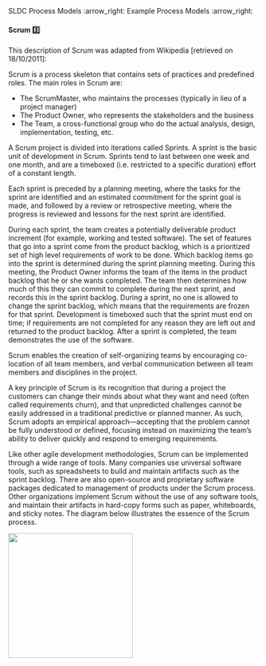 <link rel="stylesheet" href="{{baseUrl}}/css/textbook.css">

<div class="website-content">

<div id="path">SLDC Process Models :arrow_right: Example Process Models :arrow_right:</div>

<div id="title">

#### Scrum :three:

</div>

<div id="body">

This description of Scrum was adapted from Wikipedia [retrieved on 18/10/2011]:

<tip-box>
Scrum is a process skeleton that contains sets of practices and predefined roles. The main roles in Scrum are:

* The ScrumMaster, who maintains the processes (typically in lieu of a project manager)
* The Product Owner, who represents the stakeholders and the business
* The Team, a cross-functional group who do the actual analysis, design, implementation, testing, etc.

A Scrum project is divided into iterations called Sprints. A sprint is the basic unit of development in Scrum. Sprints tend to last between one week and one month, and are a timeboxed (i.e. restricted to a specific duration) effort of a constant length.

Each sprint is preceded by a planning meeting, where the tasks for the sprint are identified and an estimated commitment for the sprint goal is made, and followed by a review or retrospective meeting, where the progress is reviewed and lessons for the next sprint are identified.

During each sprint, the team creates a potentially deliverable product increment (for example, working and tested software). The set of features that go into a sprint come from the product backlog, which is a prioritized set of high level requirements of work to be done. Which backlog items go into the sprint is determined during the sprint planning meeting. During this meeting, the Product Owner informs the team of the items in the product backlog that he or she wants completed. The team then determines how much of this they can commit to complete during the next sprint, and records this in the sprint backlog. During a sprint, no one is allowed to change the sprint backlog, which means that the requirements are frozen for that sprint. Development is timeboxed such that the sprint must end on time; if requirements are not completed for any reason they are left out and returned to the product backlog. After a sprint is completed, the team demonstrates the use of the software.

Scrum enables the creation of self-organizing teams by encouraging co-location of all team members, and verbal communication between all team members and disciplines in the project.

A key principle of Scrum is its recognition that during a project the customers can change their minds about what they want and need (often called requirements churn), and that unpredicted challenges cannot be easily addressed in a traditional predictive or planned manner. As such, Scrum adopts an empirical approach—accepting that the problem cannot be fully understood or defined, focusing instead on maximizing the team’s ability to deliver quickly and respond to emerging requirements.

Like other agile development methodologies, Scrum can be implemented through a wide range of tools. Many companies use universal software tools, such as spreadsheets to build and maintain artifacts such as the sprint backlog. There are also open-source and proprietary software packages dedicated to management of products under the Scrum process. Other organizations implement Scrum without the use of any software tools, and maintain their artifacts in hard-copy forms such as paper, whiteboards, and sticky notes. The diagram below illustrates the essence of the Scrum process.

<img src="{{baseUrl}}/processModels/exampleProcessModels/scrum/images/diagram.png" height="250" />
<p/>

</tip-box>

</div>

</div>

